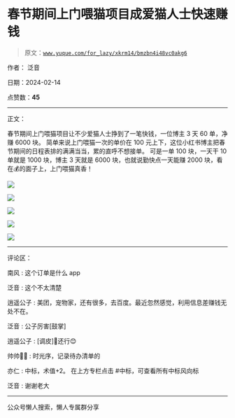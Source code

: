 # 春节期间上门喂猫项目成爱猫人士快速赚钱

> 原文：[`www.yuque.com/for_lazy/xkrm14/bmzbn4i48vc0akg6`](https://www.yuque.com/for_lazy/xkrm14/bmzbn4i48vc0akg6)

作者： 泛音

日期：2024-02-14

点赞数：**45**

* * *

正文：

春节期间上门喂猫项目让不少爱猫人士挣到了一笔快钱，一位博主 3 天 60 单，净赚 6000 块。
简单来说上门喂猫一次的单价在 100 元上下，这位小红书博主把春节期间的日程表排的满满当当，累的直呼不想接单。
可是一单 100 块，一天干 10 单就是 1000 块，博主 3 天就是 6000 块，也就说勤快点一天能赚 2000 块，看在💰的面子上，上门喂猫真香！

![](img/235a284079c0d830884c49c4b86fad3f.png)

![](img/3eed8ab3ec67c0d0019dec183a946bfe.png)

![](img/4f1112ad9ad66d1f598af8d0bfc3c40f.png)

![](img/8dea18aa2ff350944d27b49cc054597e.png)

![](img/43982e80ad21d033c0846abdbdc8ce67.png)

* * *

评论区：

南风 : 这个订单是什么 app

泛音 : 这个不太清楚

逍遥公子 : 美团，宠物家，还有很多，去百度。最近忽然感觉，利用信息差赚钱无处不在。

泛音 : 公子厉害[鼓掌]

逍遥公子 : [调皮]💪还行😊

帅帅🔫🌱 : 时光序，记录待办清单的

亦仁 : 中标，术值+2。 在上方专栏点击 #中标，可查看所有中标风向标

泛音 : 谢谢老大

* * *

公众号懒人搜索，懒人专属群分享